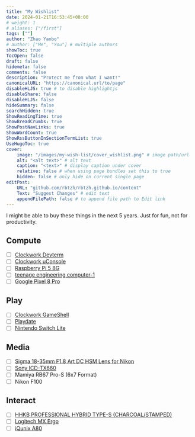 ```yaml
---
title: "My Wishlist"
date: 2024-01-21T16:53:45+08:00
# weight: 1
# aliases: ["/first"]
tags: [""]
author: "Zhao Yanbo"
# author: ["Me", "You"] # multiple authors
showToc: true
TocOpen: false
draft: false
hidemeta: false
comments: false
description: "Protect me from what I want!"
canonicalURL: "https://canonical.url/to/page"
disableHLJS: true # to disable highlightjs
disableShare: false
disableHLJS: false
hideSummary: false
searchHidden: true
ShowReadingTime: true
ShowBreadCrumbs: true
ShowPostNavLinks: true
ShowWordCount: true
ShowRssButtonInSectionTermList: true
UseHugoToc: true
cover:
    image: "/images/my-wish-list/cover_wishlist.png" # image path/url
    alt: "<alt text>" # alt text
    caption: "<text>" # display caption under cover
    relative: false # when using page bundles set this to true
    hidden: false # only hide on current single page
editPost:
    URL: "github.com/rbtzh/rbtzh.github.io/content"
    Text: "Suggest Changes" # edit text
    appendFilePath: false # to append file path to Edit link
---
```


I might be able to buy these things in the next 5 years. Just for fun, not for productivity.

## Compute

- [ ] [Clockwork Devterm](https://www.clockworkpi.com/home-devterm)
- [ ] [Clockwork uConsole](https://www.clockworkpi.com/uconsole)
- [ ] [Raspberry Pi 5 8G](https://www.raspberrypi.com/products/raspberry-pi-5/)
- [ ] [teenage engineering computer-1](https://teenage.engineering/products/computer-1)
- [ ] [Google Pixel 8 Pro](https://store.google.com/us/product/pixel_8_pro?hl=en-US)

## Play

- [ ] [Clockwork GameShell](https://www.clockworkpi.com/gameshell)
- [ ] [Playdate](https://play.date/)
- [ ] [Nintendo Switch Lite](https://www.nintendo.com/us/switch/lite/)

## Media

- [ ] [Sigma 18-35mm F1.8 Art DC HSM Lens for Nikon](https://sigma-global.com/en/lenses/a013_18_35_18/)
- [ ] [Sony ICD-TX660](https://electronics.sony.com/audio/walkman-digital-recorders/audio-digital-voice-recorders/p/icdtx660)
- [ ] Mamiya RB67 Pro-S (6x7 Format)
- [ ] Nikon F100

## Interact

- [ ] [HHKB PROFESSIONAL HYBRID TYPE-S (CHARCOAL/STAMPED)](https://hhkeyboard.us/hhkb/pro-hybrid-type-s/sku/cg01000-297201)
- [ ] [Logitech MX Ergo](https://www.logitech.com/en-us/products/mice/mx-ergo-wireless-trackball-mouse.html)
- [ ] [iQunix A80](https://iqunix.store/products/iqunix-a80-wireless-mechanical-keyboard-with-triple-mode-connection)
